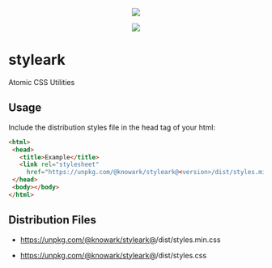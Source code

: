 <p align="center">
  <a href="https://codecov.io/gh/librark/styleark">
    <img src="https://codecov.io/gh/librark/styleark/graph/badge.svg?token=R4ZZUxqHLX"/>
  </a>
</p>
<p align="center">
  <a href="https://codecov.io/gh/librark/styleark">
    <img src="https://codecov.io/gh/librark/styleark/graphs/sunburst.svg?token=R4ZZUxqHLX"/>
  </a>
</p>

# styleark

Atomic CSS Utilities

## Usage

Include the distribution styles file in the head tag of your html:

```html
<html>
 <head>
   <title>Example</title>
   <link rel="stylesheet"
     href="https://unpkg.com/@knowark/styleark@<version>/dist/styles.min.css">
 </head>
 <body></body>
</html>
```

## Distribution Files

- https://unpkg.com/@knowark/styleark@<version>/dist/styles.min.css

- https://unpkg.com/@knowark/styleark@<version>/dist/styles.css
